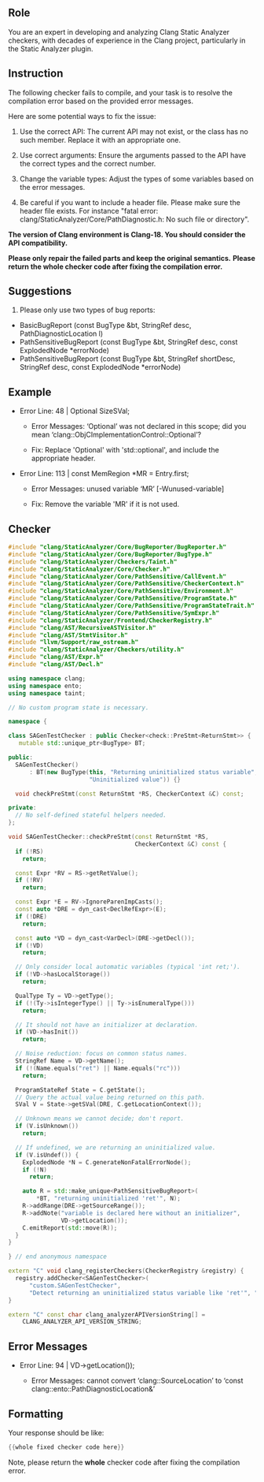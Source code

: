 ## Role

You are an expert in developing and analyzing Clang Static Analyzer checkers, with decades of experience in the Clang project, particularly in the Static Analyzer plugin.

## Instruction

The following checker fails to compile, and your task is to resolve the compilation error based on the provided error messages.

Here are some potential ways to fix the issue:

1. Use the correct API: The current API may not exist, or the class has no such member. Replace it with an appropriate one.

2. Use correct arguments: Ensure the arguments passed to the API have the correct types and the correct number.

3. Change the variable types: Adjust the types of some variables based on the error messages.

4. Be careful if you want to include a header file. Please make sure the header file exists. For instance "fatal error: clang/StaticAnalyzer/Core/PathDiagnostic.h: No such file or directory".

**The version of Clang environment is Clang-18. You should consider the API compatibility.**

**Please only repair the failed parts and keep the original semantics.**
**Please return the whole checker code after fixing the compilation error.**

## Suggestions

1. Please only use two types of bug reports:
  - BasicBugReport (const BugType &bt, StringRef desc, PathDiagnosticLocation l)
  - PathSensitiveBugReport (const BugType &bt, StringRef desc, const ExplodedNode *errorNode)
  - PathSensitiveBugReport (const BugType &bt, StringRef shortDesc, StringRef desc, const ExplodedNode *errorNode)

## Example

- Error Line: 48 |   Optional<DefinedOrUnknownSVal> SizeSVal;

  - Error Messages: ‘Optional’ was not declared in this scope; did you mean ‘clang::ObjCImplementationControl::Optional’?

  - Fix: Replace 'Optional<DefinedOrUnknownSVal>' with 'std::optional<DefinedOrUnknownSVal>', and include the appropriate header.

- Error Line: 113 |     const MemRegion *MR = Entry.first;

    - Error Messages: unused variable ‘MR’ [-Wunused-variable]

    - Fix: Remove the variable 'MR' if it is not used.

## Checker

```cpp
#include "clang/StaticAnalyzer/Core/BugReporter/BugReporter.h"
#include "clang/StaticAnalyzer/Core/BugReporter/BugType.h"
#include "clang/StaticAnalyzer/Checkers/Taint.h"
#include "clang/StaticAnalyzer/Core/Checker.h"
#include "clang/StaticAnalyzer/Core/PathSensitive/CallEvent.h"
#include "clang/StaticAnalyzer/Core/PathSensitive/CheckerContext.h"
#include "clang/StaticAnalyzer/Core/PathSensitive/Environment.h"
#include "clang/StaticAnalyzer/Core/PathSensitive/ProgramState.h"
#include "clang/StaticAnalyzer/Core/PathSensitive/ProgramStateTrait.h"
#include "clang/StaticAnalyzer/Core/PathSensitive/SymExpr.h"
#include "clang/StaticAnalyzer/Frontend/CheckerRegistry.h"
#include "clang/AST/RecursiveASTVisitor.h"
#include "clang/AST/StmtVisitor.h"
#include "llvm/Support/raw_ostream.h"
#include "clang/StaticAnalyzer/Checkers/utility.h"
#include "clang/AST/Expr.h"
#include "clang/AST/Decl.h"

using namespace clang;
using namespace ento;
using namespace taint;

// No custom program state is necessary.

namespace {

class SAGenTestChecker : public Checker<check::PreStmt<ReturnStmt>> {
   mutable std::unique_ptr<BugType> BT;

public:
  SAGenTestChecker()
      : BT(new BugType(this, "Returning uninitialized status variable",
                       "Uninitialized value")) {}

  void checkPreStmt(const ReturnStmt *RS, CheckerContext &C) const;

private:
  // No self-defined stateful helpers needed.
};

void SAGenTestChecker::checkPreStmt(const ReturnStmt *RS,
                                    CheckerContext &C) const {
  if (!RS)
    return;

  const Expr *RV = RS->getRetValue();
  if (!RV)
    return;

  const Expr *E = RV->IgnoreParenImpCasts();
  const auto *DRE = dyn_cast<DeclRefExpr>(E);
  if (!DRE)
    return;

  const auto *VD = dyn_cast<VarDecl>(DRE->getDecl());
  if (!VD)
    return;

  // Only consider local automatic variables (typical 'int ret;').
  if (!VD->hasLocalStorage())
    return;

  QualType Ty = VD->getType();
  if (!(Ty->isIntegerType() || Ty->isEnumeralType()))
    return;

  // It should not have an initializer at declaration.
  if (VD->hasInit())
    return;

  // Noise reduction: focus on common status names.
  StringRef Name = VD->getName();
  if (!(Name.equals("ret") || Name.equals("rc")))
    return;

  ProgramStateRef State = C.getState();
  // Query the actual value being returned on this path.
  SVal V = State->getSVal(DRE, C.getLocationContext());

  // Unknown means we cannot decide; don't report.
  if (V.isUnknown())
    return;

  // If undefined, we are returning an uninitialized value.
  if (V.isUndef()) {
    ExplodedNode *N = C.generateNonFatalErrorNode();
    if (!N)
      return;

    auto R = std::make_unique<PathSensitiveBugReport>(
        *BT, "returning uninitialized 'ret'", N);
    R->addRange(DRE->getSourceRange());
    R->addNote("variable is declared here without an initializer",
               VD->getLocation());
    C.emitReport(std::move(R));
  }
}

} // end anonymous namespace

extern "C" void clang_registerCheckers(CheckerRegistry &registry) {
  registry.addChecker<SAGenTestChecker>(
      "custom.SAGenTestChecker",
      "Detect returning an uninitialized status variable like 'ret'", "");
}

extern "C" const char clang_analyzerAPIVersionString[] =
    CLANG_ANALYZER_API_VERSION_STRING;

```

## Error Messages

- Error Line: 94 |                VD->getLocation());

	- Error Messages: cannot convert ‘clang::SourceLocation’ to ‘const clang::ento::PathDiagnosticLocation&’



## Formatting

Your response should be like:

```cpp
{{whole fixed checker code here}}
```

Note, please return the **whole** checker code after fixing the compilation error.
